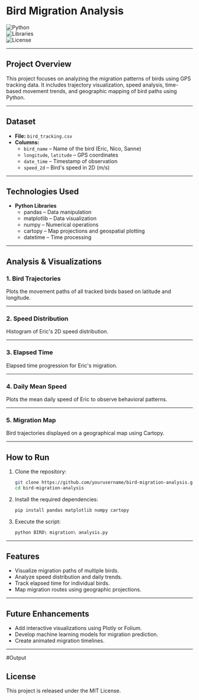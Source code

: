 
# Bird Migration Analysis

![Python](https://img.shields.io/badge/Python-3.8%2B-blue.svg)  
![Libraries](https://img.shields.io/badge/Libraries-Pandas%20%7C%20Matplotlib%20%7C%20Cartopy-green.svg)  
![License](https://img.shields.io/badge/License-MIT-orange.svg)  

---

## Project Overview
This project focuses on analyzing the migration patterns of birds using GPS tracking data. It includes trajectory visualization, speed analysis, time-based movement trends, and geographic mapping of bird paths using Python.

---

## Dataset
- **File:** `bird_tracking.csv`
- **Columns:**
  - `bird_name` – Name of the bird (Eric, Nico, Sanne)
  - `longitude`, `latitude` – GPS coordinates
  - `date_time` – Timestamp of observation
  - `speed_2d` – Bird's speed in 2D (m/s)

---

## Technologies Used
- **Python Libraries**
  - pandas – Data manipulation
  - matplotlib – Data visualization
  - numpy – Numerical operations
  - cartopy – Map projections and geospatial plotting
  - datetime – Time processing

---

## Analysis & Visualizations
### 1. Bird Trajectories  
Plots the movement paths of all tracked birds based on latitude and longitude.  

---

### 2. Speed Distribution  
Histogram of Eric's 2D speed distribution.  

---

### 3. Elapsed Time  
Elapsed time progression for Eric's migration.  

---

### 4. Daily Mean Speed  
Plots the mean daily speed of Eric to observe behavioral patterns.  

---

### 5. Migration Map  
Bird trajectories displayed on a geographical map using Cartopy.  

---

## How to Run
1. Clone the repository:
   ```bash
   git clone https://github.com/yourusername/bird-migration-analysis.git
   cd bird-migration-analysis
   ```
2. Install the required dependencies:
   ```bash
   pip install pandas matplotlib numpy cartopy
   ```
3. Execute the script:
   ```bash
   python BIRD\ migration\ analysis.py
   ```

---

## Features
- Visualize migration paths of multiple birds.
- Analyze speed distribution and daily trends.
- Track elapsed time for individual birds.
- Map migration routes using geographic projections.

---

## Future Enhancements
- Add interactive visualizations using Plotly or Folium.
- Develop machine learning models for migration prediction.
- Create animated migration timelines.

---

#Output

## License
This project is released under the MIT License.
